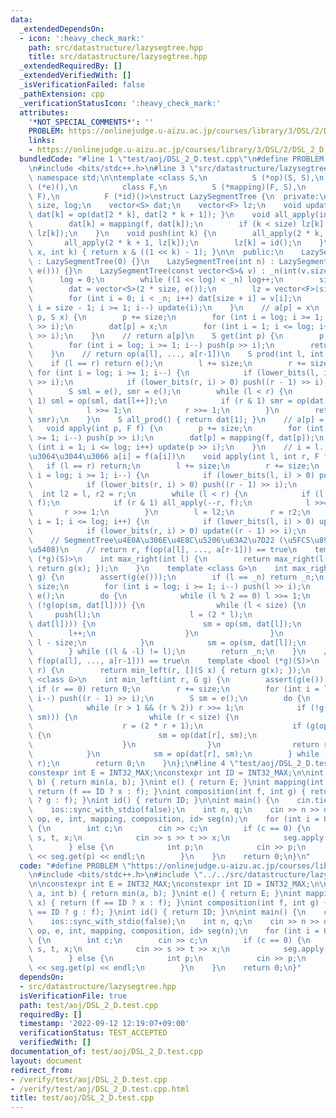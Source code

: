 ```yaml
---
data:
  _extendedDependsOn:
  - icon: ':heavy_check_mark:'
    path: src/datastructure/lazysegtree.hpp
    title: src/datastructure/lazysegtree.hpp
  _extendedRequiredBy: []
  _extendedVerifiedWith: []
  _isVerificationFailed: false
  _pathExtension: cpp
  _verificationStatusIcon: ':heavy_check_mark:'
  attributes:
    '*NOT_SPECIAL_COMMENTS*': ''
    PROBLEM: https://onlinejudge.u-aizu.ac.jp/courses/library/3/DSL/2/DSL_2_D
    links:
    - https://onlinejudge.u-aizu.ac.jp/courses/library/3/DSL/2/DSL_2_D
  bundledCode: "#line 1 \"test/aoj/DSL_2_D.test.cpp\"\n#define PROBLEM \"https://onlinejudge.u-aizu.ac.jp/courses/library/3/DSL/2/DSL_2_D\"\
    \n#include <bits/stdc++.h>\n#line 3 \"src/datastructure/lazysegtree.hpp\"\nusing\
    \ namespace std;\n\ntemplate <class S,\n          S (*op)(S, S),\n          S\
    \ (*e)(),\n          class F,\n          S (*mapping)(F, S),\n          F (*composition)(F,\
    \ F),\n          F (*id)()>\nstruct LazySegmentTree {\n  private:\n    int _n,\
    \ size, log;\n    vector<S> dat;\n    vector<F> lz;\n    void update(int k) {\
    \ dat[k] = op(dat[2 * k], dat[2 * k + 1]); }\n    void all_apply(int k, F f) {\n\
    \        dat[k] = mapping(f, dat[k]);\n        if (k < size) lz[k] = composition(f,\
    \ lz[k]);\n    }\n    void push(int k) {\n        all_apply(2 * k, lz[k]);\n \
    \       all_apply(2 * k + 1, lz[k]);\n        lz[k] = id();\n    }\n    int lower_bits(int\
    \ x, int k) { return x & ((1 << k) - 1); }\n\n  public:\n    LazySegmentTree()\
    \ : LazySegmentTree(0) {}\n    LazySegmentTree(int n) : LazySegmentTree(vector<S>(n,\
    \ e())) {}\n    LazySegmentTree(const vector<S>& v) : _n(int(v.size())) {\n  \
    \      log = 0;\n        while ((1 << log) < _n) log++;\n        size = 1 << log;\n\
    \        dat = vector<S>(2 * size, e());\n        lz = vector<F>(size, id());\n\
    \        for (int i = 0; i < _n; i++) dat[size + i] = v[i];\n        for (int\
    \ i = size - 1; i >= 1; i--) update(i);\n    }\n    // a[p] = x\n    void set(int\
    \ p, S x) {\n        p += size;\n        for (int i = log; i >= 1; i--) push(p\
    \ >> i);\n        dat[p] = x;\n        for (int i = 1; i <= log; i++) update(p\
    \ >> i);\n    }\n    // return a[p]\n    S get(int p) {\n        p += size;\n\
    \        for (int i = log; i >= 1; i--) push(p >> i);\n        return dat[p];\n\
    \    }\n    // return op(a[l], ..., a[r-1])\n    S prod(int l, int r) {\n    \
    \    if (l == r) return e();\n        l += size;\n        r += size;\n       \
    \ for (int i = log; i >= 1; i--) {\n            if (lower_bits(l, i) > 0) push(l\
    \ >> i);\n            if (lower_bits(r, i) > 0) push((r - 1) >> i);\n        }\n\
    \        S sml = e(), smr = e();\n        while (l < r) {\n            if (l &\
    \ 1) sml = op(sml, dat[l++]);\n            if (r & 1) smr = op(dat[--r], smr);\n\
    \            l >>= 1;\n            r >>= 1;\n        }\n        return op(sml,\
    \ smr);\n    }\n    S all_prod() { return dat[1]; }\n    // a[p] = f(a[p])\n \
    \   void apply(int p, F f) {\n        p += size;\n        for (int i = log; i\
    \ >= 1; i--) push(p >> i);\n        dat[p] = mapping(f, dat[p]);\n        for\
    \ (int i = 1; i <= log; i++) update(p >> i);\n    }\n    // i = l...r-1 \u306B\
    \u3064\u3044\u3066 a[i] = f(a[i])\n    void apply(int l, int r, F f) {\n     \
    \   if (l == r) return;\n        l += size;\n        r += size;\n        for (int\
    \ i = log; i >= 1; i--) {\n            if (lower_bits(l, i) > 0) push(l >> i);\n\
    \            if (lower_bits(r, i) > 0) push((r - 1) >> i);\n        }\n      \
    \  int l2 = l, r2 = r;\n        while (l < r) {\n            if (l & 1) all_apply(l++,\
    \ f);\n            if (r & 1) all_apply(--r, f);\n            l >>= 1;\n     \
    \       r >>= 1;\n        }\n        l = l2;\n        r = r2;\n        for (int\
    \ i = 1; i <= log; i++) {\n            if (lower_bits(l, i) > 0) update(l >> i);\n\
    \            if (lower_bits(r, i) > 0) update((r - 1) >> i);\n        }\n    }\n\
    \    // SegmentTree\u4E0A\u306E\u4E8C\u5206\u63A2\u7D22 (\u5FC5\u8981\u306A\u5834\
    \u5408)\n    // return r, f(op(a[l], ..., a[r-1])) == true\n    template <bool\
    \ (*g)(S)>\n    int max_right(int l) {\n        return max_right(l, [](S x) {\
    \ return g(x); });\n    }\n    template <class G>\n    int max_right(int l, G\
    \ g) {\n        assert(g(e()));\n        if (l == _n) return _n;\n        l +=\
    \ size;\n        for (int i = log; i >= 1; i--) push(l >> i);\n        S sm =\
    \ e();\n        do {\n            while (l % 2 == 0) l >>= 1;\n            if\
    \ (!g(op(sm, dat[l]))) {\n                while (l < size) {\n               \
    \     push(l);\n                    l = (2 * l);\n                    if (g(op(sm,\
    \ dat[l]))) {\n                        sm = op(sm, dat[l]);\n                \
    \        l++;\n                    }\n                }\n                return\
    \ l - size;\n            }\n            sm = op(sm, dat[l]);\n            l++;\n\
    \        } while ((l & -l) != l);\n        return _n;\n    }\n    // return l,\
    \ f(op(a[l], ..., a[r-1])) == true\n    template <bool (*g)(S)>\n    int min_left(int\
    \ r) {\n        return min_left(r, [](S x) { return g(x); });\n    }\n    template\
    \ <class G>\n    int min_left(int r, G g) {\n        assert(g(e()));\n       \
    \ if (r == 0) return 0;\n        r += size;\n        for (int i = log; i >= 1;\
    \ i--) push((r - 1) >> i);\n        S sm = e();\n        do {\n            r--;\n\
    \            while (r > 1 && (r % 2)) r >>= 1;\n            if (!g(op(dat[r],\
    \ sm))) {\n                while (r < size) {\n                    push(r);\n\
    \                    r = (2 * r + 1);\n                    if (g(op(dat[r], sm)))\
    \ {\n                        sm = op(dat[r], sm);\n                        r--;\n\
    \                    }\n                }\n                return r + 1 - size;\n\
    \            }\n            sm = op(dat[r], sm);\n        } while ((r & -r) !=\
    \ r);\n        return 0;\n    }\n};\n#line 4 \"test/aoj/DSL_2_D.test.cpp\"\n\n\
    constexpr int E = INT32_MAX;\nconstexpr int ID = INT32_MAX;\n\nint op(int a, int\
    \ b) { return min(a, b); }\nint e() { return E; }\nint mapping(int f, int x) {\
    \ return (f == ID ? x : f); }\nint composition(int f, int g) { return (f == ID\
    \ ? g : f); }\nint id() { return ID; }\n\nint main() {\n    cin.tie(nullptr);\n\
    \    ios::sync_with_stdio(false);\n    int n, q;\n    cin >> n >> q;\n    LazySegmentTree<int,\
    \ op, e, int, mapping, composition, id> seg(n);\n    for (int i = 0; i < q; i++)\
    \ {\n        int c;\n        cin >> c;\n        if (c == 0) {\n            int\
    \ s, t, x;\n            cin >> s >> t >> x;\n            seg.apply(s, t + 1, x);\n\
    \        } else {\n            int p;\n            cin >> p;\n            cout\
    \ << seg.get(p) << endl;\n        }\n    }\n    return 0;\n}\n"
  code: "#define PROBLEM \"https://onlinejudge.u-aizu.ac.jp/courses/library/3/DSL/2/DSL_2_D\"\
    \n#include <bits/stdc++.h>\n#include \"../../src/datastructure/lazysegtree.hpp\"\
    \n\nconstexpr int E = INT32_MAX;\nconstexpr int ID = INT32_MAX;\n\nint op(int\
    \ a, int b) { return min(a, b); }\nint e() { return E; }\nint mapping(int f, int\
    \ x) { return (f == ID ? x : f); }\nint composition(int f, int g) { return (f\
    \ == ID ? g : f); }\nint id() { return ID; }\n\nint main() {\n    cin.tie(nullptr);\n\
    \    ios::sync_with_stdio(false);\n    int n, q;\n    cin >> n >> q;\n    LazySegmentTree<int,\
    \ op, e, int, mapping, composition, id> seg(n);\n    for (int i = 0; i < q; i++)\
    \ {\n        int c;\n        cin >> c;\n        if (c == 0) {\n            int\
    \ s, t, x;\n            cin >> s >> t >> x;\n            seg.apply(s, t + 1, x);\n\
    \        } else {\n            int p;\n            cin >> p;\n            cout\
    \ << seg.get(p) << endl;\n        }\n    }\n    return 0;\n}"
  dependsOn:
  - src/datastructure/lazysegtree.hpp
  isVerificationFile: true
  path: test/aoj/DSL_2_D.test.cpp
  requiredBy: []
  timestamp: '2022-09-12 12:19:07+09:00'
  verificationStatus: TEST_ACCEPTED
  verifiedWith: []
documentation_of: test/aoj/DSL_2_D.test.cpp
layout: document
redirect_from:
- /verify/test/aoj/DSL_2_D.test.cpp
- /verify/test/aoj/DSL_2_D.test.cpp.html
title: test/aoj/DSL_2_D.test.cpp
---
```

